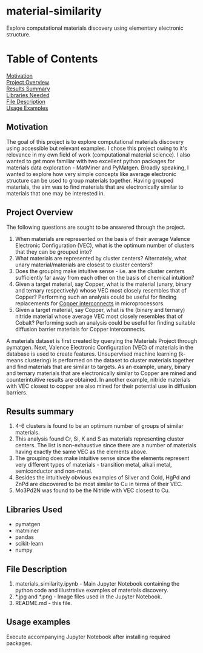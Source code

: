 # material-similarity

Explore computational materials discovery using elementary electronic structure.

# Table of Contents  
[Motivation](#motivation)  
[Project Overview](#overview)  
[Results Summary](#results)  
[Libraries Needed](#packages-needed)  
[File Description](#file-description)  
[Usage Examples](#usage-examples)  

<a name="motivation"></a>  
## Motivation  
The goal of this project is to explore computational materials discovery using accessible but relevant examples. I chose this project owing to it's relevance in my own field of work (computational material science). I also wanted to get more familiar with two excellent python packages for materials data exploration - MatMiner and PyMatgen. Broadly speaking, I wanted to explore how very simple concepts like average electronic structure can be used to group materials together. Having grouped materials, the aim was to find materials that are electronically similar to materials that one may be interested in.

<a name="overview"></a>  
## Project Overview  

The following questions are sought to be answered through the project. 

1. When materials are represented on the basis of their average Valence Electronic Configuration (VEC), what is the optimum number of clusters that they can be grouped into?  
2. What materials are represented by cluster centers? Alternately, what unary material/materials are closest to cluster centers?  
3. Does the grouping make intuitive sense - i.e. are the cluster centers sufficiently far away from each other on the basis of chemical intuition?  
4. Given a target material, say Copper, what is the material (unary, binary and ternary respectively) whose VEC most closely resembles that of Copper? Performing such an analysis could be useful for finding replacements for <a href = "https://en.wikipedia.org/wiki/Copper_interconnects"> Copper interconnects</a> in microprocessors.  
5. Given a target material, say Copper, what is the (binary and ternary) nitride material whose average VEC most closely resembles that of Cobalt?  Performing such an analysis could be useful for finding suitable diffusion barrier materials for Copper interconnects.  

A materials dataset is first created by querying the Materials Project through pymatgen. Next, Valence Electronic Configuration (VEC) of materials in the database is used to create features. Unsupervised machine learning (k-means clustering) is performed on the dataset to cluster materials together and find materials that are similar to targets. As an example, unary, binary and ternary materials that are electronically similar to Copper are mined and counterintuitive results are obtained. In another example, nitride materials with VEC closest to copper are also mined for their potential use in diffusion barriers. 

<a name="results"></a>
## Results summary  

1. 4-6 clusters is found to be an optimum number of groups of similar materials.  
2. This analysis found Cr, Si, K and S as materials representing cluster centers. The list is non-exhaustive since there are a number of materials having exactly the same VEC as the elements above.  
3. The grouping does make intuitive sense since the elements represent very different types of materials - transition metal, alkali metal, semiconductor and non-metal.  
4. Besides the intuitively  obvious examples of Silver and Gold, HgPd and ZnPd are discovered to be most similar to Cu in terms of their VEC.  
5. Mo3Pd2N was found to be the Nitride with VEC closest to Cu.  

<a name="packages-needed"></a>  
## Libraries Used  

* pymatgen  
* matminer  
* pandas  
* scikit-learn  
* numpy  

<a name="file-description"></a>  
## File Description  

1. materials_similarity.ipynb - Main Jupyter Notebook containing the python code and illustrative examples of materials discovery.  
2. \*.jpg and \*.png  - Image files used in the Jupyter Notebook.  
3. README.md - this file.  

<a name="usage-examples"/></a>  
## Usage examples  

Execute accompanying Jupyter Notebook after installing required packages.


